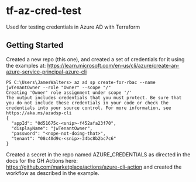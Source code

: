 # tf-az-cred-test
Used for testing credentials in Azure AD with Terraform

## Getting Started

Created a new repo (this one), and created a set of credentials for it using the examples at: https://learn.microsoft.com/en-us/cli/azure/create-an-azure-service-principal-azure-cli
```
PS C:\Users\JamesWalters> az ad sp create-for-rbac --name jwTenantOwner --role "Owner" --scope "/"
Creating 'Owner' role assignment under scope '/'
The output includes credentials that you must protect. Be sure that you do not include these credentials in your code or check the credentials into your source control. For more information, see https://aka.ms/azadsp-cli
{
  "appId": "0d51675c-<snip>-f452afa23f70",
  "displayName": "jwTenantOwner",
  "password": "<nope-not-doing-that>",
  "tenant": "08c40d9c-<snip>-34bc8b2bc7c6"
}
```
Created a secret in the repo named AZURE_CREDENTIALS as directed in the docs for the GH Actions here: https://github.com/marketplace/actions/azure-cli-action and created the workflow as described in the example.
